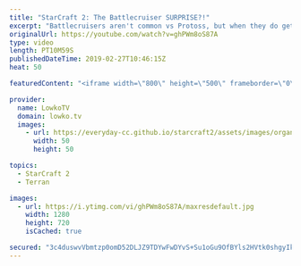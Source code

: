 ```yaml
---
title: "StarCraft 2: The Battlecruiser SURPRISE?!"
excerpt: "Battlecruisers aren't common vs Protoss, but when they do get used... Subscribe for more videos: http://lowko.tv/youtube Insane Protoss macro: https://goo.gl/kYVEow  In this video I commentate a professional match of StarCraft 2 between uThermal and Harstem. Battlecruisers are pretty common nowadays"
originalUrl: https://youtube.com/watch?v=ghPWm8oS87A
type: video
length: PT10M59S
publishedDateTime: 2019-02-27T10:46:15Z
heat: 50

featuredContent: "<iframe width=\"800\" height=\"500\" frameborder=\"0\" src=\"https://www.youtube.com/embed/ghPWm8oS87A\" allow=\"accelerometer; autoplay; encrypted-media; gyroscope; picture-in-picture\" allowfullscreen></iframe>"

provider:
  name: LowkoTV
  domain: lowko.tv
  images:
    - url: https://everyday-cc.github.io/starcraft2/assets/images/organizations/lowko.tv-50x50.jpg
      width: 50
      height: 50

topics:
  - StarCraft 2
  - Terran

images:
  - url: https://i.ytimg.com/vi/ghPWm8oS87A/maxresdefault.jpg
    width: 1280
    height: 720
    isCached: true

secured: "3c4duswvVbmtzp0omD52DLJZ9TDYwFwDYvS+Su1oGu9OfBYls2HVtk0shgyIkr5BjlFBuwCo7Gfhj0NbKJQ3wmto7AdfKOvYy/bhIoP3Lmu2aSuCP7lClcRYwy5ezq07wcumyLDiPuVPZ+bBf/6f7GbCqfCjDoaVz12yrI83KoWyHTFI1dyOkc19N7ONcjg4crDBCavyKOgvuMwQgovLZXXwCZaqxYiuNN9MUXAUC0V48/xDl+3MIVvPF17lduNc0vtdeaNuqJ4zkeTqjOsfsTjMtpNNP54qob8FfElLRSsCvitrs6+/wCANW8/Ivo2HNWFDuGAIpqYGeeUFObT2n6IWHJRZprQXkREgvOMZ9vKIiKj9sdIUayhqTnVnhSL0FaRIUxbXsAW8rb5jmAxKl3EfwXyLnorBlc0ap3ZfWLE=;FyFQKjEug3hSK2IfqphvKw=="
---
```


